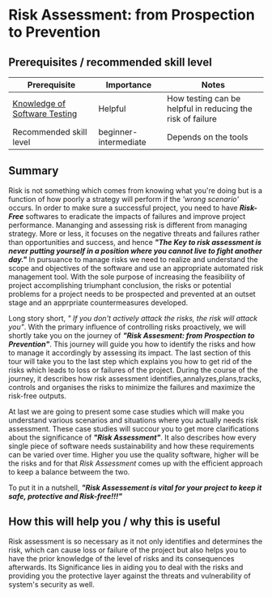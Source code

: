 # Risk Assessment: from Prospection to Prevention
## Prerequisites / recommended skill level

| Prerequisite | Importance | Notes |
| -------------|----------|------|
|[Knowledge of Software Testing](https://www.test-institute.org/Introduction_To_Software_Testing.php) | Helpful | How testing can be helpful in reducing the risk of failure |
| Recommended skill level | beginner-intermediate | Depends on the tools |

## Summary
Risk is not something which comes from knowing what you're doing but is a function of how poorly a strategy will perform if the *'wrong scenario'* occurs. In order to make sure a successful project, you need to have ***Risk-Free*** softwares to eradicate the impacts of failures and improve project performance. Mananging and assessing risk is different from managing strategy. More or less, it focuses on the negative threats and failures rather than opportunities and success, and hence ***"The Key to risk assessment is never putting yourself in a position where you cannot live to fight another day."*** In pursuance to manage risks we need to realize and understand the scope and objectives of the software and use an appropriate automated risk management tool. With the sole purpose of increasing the feasibility of project accomplishing triumphant conclusion, the risks or potential problems for a project needs to be prospected and prevented at an outset stage and an apprpriate countermeasures developed.

Long story short, *" If you don't actively attack the risks, the risk will attack you"*. With the primary influence of controlling risks proactively, we will shortly  take you on the journey of ***"Risk Assesment: from Prospection to Prevention"***. This journey will guide you how to identify the risks and how to manage it accordingly by assessing its impact. The last section of this tour will take you to the last step which explains you how to get rid of the risks which leads to loss or failures of the project. During the course of the journey, it describes how risk assessment identifies,annalyzes,plans,tracks, controls and organises the risks to minimize the failures and maximize the risk-free outputs.

At last we are going to present some case studies which will make you understand various scenarios and situations where you actually needs risk assessment. These case studies will succour you to get more clarifications about the significance of ***"Risk Assessment"***. It also describes how every single piece of software needs sustainability and how these  requirements can be varied over time. Higher you use the quality software, higher will be the risks and for that *Risk Assessment* comes up with the efficient approach to keep a balance betweem the two.

To put it in a nutshell, ***"Risk Assessement is vital for your project to keep it safe, protective and Risk-free!!!"***

## How this will help you / why this is useful
Risk assessment is so necessary as it not only identifies and determines the risk, which can cause loss or failure of the project but also helps you to have the prior knowledge of the level of risks and its consequences afterwards.  Its Significance lies in aiding you to deal with the risks and providing you the protective layer against the threats and vulnerability of system's security as well.
  
